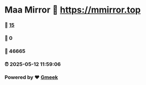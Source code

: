 # Maa Mirror :link: https://mmirror.top 
### :page_facing_up: [15](https://mmirror.top/tag.html) 
### :speech_balloon: 0 
### :hibiscus: 46665 
### :alarm_clock: 2025-05-12 11:59:06 
### Powered by :heart: [Gmeek](https://github.com/Meekdai/Gmeek)
